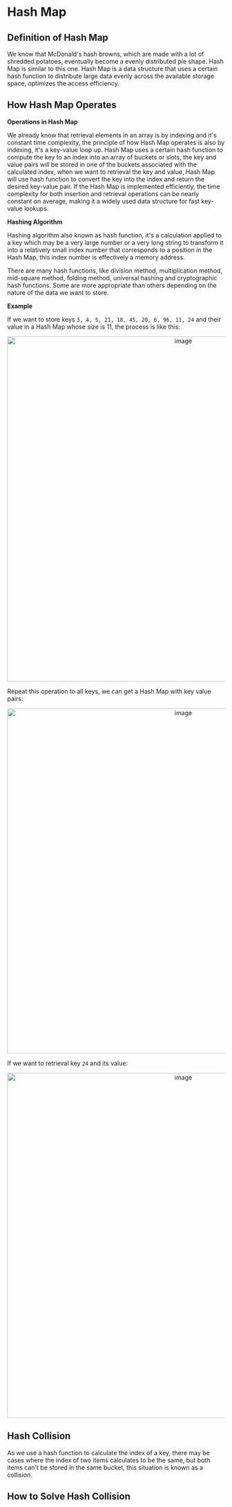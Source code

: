 # Hash Map

## Definition of Hash Map

We know that McDonald's hash browns, which are made with a lot of shredded potatoes, eventually become a evenly distributed pie shape. Hash Map is similar to this one. Hash Map is a data structure that uses a certain hash function to distribute large data evenly across the available storage space, optimizes the access efficiency. 

## How Hash Map Operates

**Operations in Hash Map**

We already know that retrieval elements in an array is by indexing and it's constant time complexity, the principle of how Hash Map operates is also by indexing, it's a key-value loop up. Hash Map uses a certain hash function to compute the key to an index into an array of buckets or slots, the key and value pairs will be stored in one of the buckets associated with the calculated index, when we want to retrieval the key and value, Hash Map will use hash function to convert the key into the index and return the desired key-value pair. If the Hash Map is implemented efficiently, the time complexity for both insertion and retrieval operations can be nearly constant on average, making it a widely used data structure for fast key-value lookups.

**Hashing Algorithm**

Hashing algorithm also known as hash function, it's a calculation applied to a key which may be a very large number or a very long string to transform it into a relatively small index number that corresponds to a position in the Hash Map, this index number is effectively a memory address.

There are many hash functions, like division method, multiplication method, mid-square method, folding method, universal hashing and cryptographic hash functions. Some are more appropriate than others depending on the nature of the data we want to store. 

**Example**

If we want to store keys `3, 4, 5, 21, 18, 45, 20, 6, 96, 11, 24` and their value in a Hash Map whose size is 11, the process is like this:

<div align=center>
<img width="800" alt="image" src="https://github.com/ShiyuFan0820/CSLearningNote/assets/149340606/0ddd4b7a-f371-4ce4-ba59-2b5a85227443">
</div>

Repeat this operation to all keys, we can get a Hash Map with key value pairs:

<div align=center>
<img width="800" alt="image" src="https://github.com/ShiyuFan0820/CSLearningNote/assets/149340606/f2874225-c43b-475c-aec9-9046ae323fb1">
</div>

If we want to retrieval key `24` and its value:

<div align=center>
<img width="800" alt="image" src="https://github.com/ShiyuFan0820/CSLearningNote/assets/149340606/be196ed8-c899-483f-8669-3c288fffe02a">
</div>


## Hash Collision

As we use a hash function to calculate the index of a key, there may be cases where the index of two items calculates to be the same, but both items can't be stored in the same bucket, this situation is known as a collision.

## How to Solve Hash Collision
